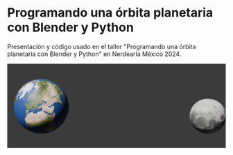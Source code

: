 # Programando una órbita planetaria con Blender y Python

Presentación y código usado en el taller "Programando una órbita planetaria con Blender y Python" en Nerdearla México 2024.

![TierraLuna](tierra-luna.png)
